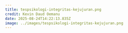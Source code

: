 ```yaml
---
title: tespsikologi-integritas-kejujuran.png
credit: Kevin Daud Oemanu
date: 2025-08-24T14:22:13.835Z
image: ../images/tespsikologi-integritas-kejujuran.png
---
```


